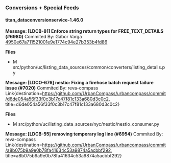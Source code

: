 ### Conversions + Special Feeds
#### titan_dataconversionservice-1.46.0
**Message: [LDCB-81] Enforce string return types for FREE_TEXT_DETAILS (#6980)**
Commited By: Gábor Varga
[4950e67a711521001e9e1774c94e27b353b4fd86](https://github.com/UrbanCompass/urbancompass/commit/4950e67a711521001e9e1774c94e27b353b4fd86)

**Files**
- M	src/python/uc/listing_data_sources/common/converters/listing_details.py

**Message: [LDCO-676] nestio: Fixing a firehose batch request failure issue (#7020)**
Commited By: reva-compass
Link{destination=https://github.com/UrbanCompass/urbancompass/commit/d6de054a56f33f0c3b17c47f81c133a680d3c0c2, title=d6de054a56f33f0c3b17c47f81c133a680d3c0c2}

**Files**
- M	src/python/uc/listing_data_sources/nyc/nestio/nestio_consumer.py

**Message: [LDCB-55] removing temporary log line (#6954)**
Commited By: reva-compass
Link{destination=https://github.com/UrbanCompass/urbancompass/commit/a8b075b9a9e0b78fa41634c53a9874a5acbbf292, title=a8b075b9a9e0b78fa41634c53a9874a5acbbf292}